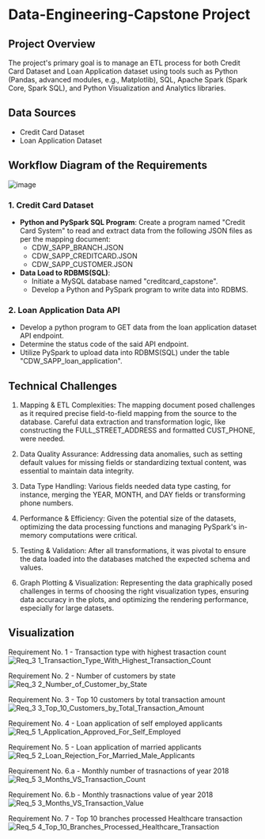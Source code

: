 # Data-Engineering-Capstone Project

## Project Overview
The project's primary goal is to manage an ETL process for both Credit Card Dataset and Loan Application dataset using tools such as Python (Pandas, advanced modules, e.g., Matplotlib), SQL, Apache Spark (Spark Core, Spark SQL), and Python Visualization and Analytics libraries. 

## Data Sources
- Credit Card Dataset
- Loan Application Dataset
  
## Workflow Diagram of the Requirements
![image](https://github.com/Suga1412/CAP-PROJECT/assets/104521056/196eded4-eeeb-405b-9310-01f8c6234cbd)

### 1. Credit Card Dataset 
   - **Python and PySpark SQL Program**: Create a program named "Credit Card System" to read and extract data from the following JSON files as per the mapping document:
     - CDW_SAPP_BRANCH.JSON
     - CDW_SAPP_CREDITCARD.JSON
     - CDW_SAPP_CUSTOMER.JSON
   - **Data Load to RDBMS(SQL)**:
     - Initiate a MySQL database named "creditcard_capstone".
     - Develop a Python and PySpark program to write data into RDBMS.

### 2. Loan Application Data API
   - Develop a python program to GET data from the loan application dataset API endpoint.
   - Determine the status code of the said API endpoint.
   - Utilize PySpark to upload data into RDBMS(SQL) under the table "CDW_SAPP_loan_application".

## Technical Challenges
1. Mapping & ETL Complexities: The mapping document posed challenges as it required precise field-to-field mapping from the source to the database. Careful data extraction and transformation logic, like constructing the FULL_STREET_ADDRESS and formatted CUST_PHONE, were needed.

2. Data Quality Assurance: Addressing data anomalies, such as setting default values for missing fields or standardizing textual content, was essential to maintain data integrity.

3. Data Type Handling: Various fields needed data type casting, for instance, merging the YEAR, MONTH, and DAY fields or transforming phone numbers.

4. Performance & Efficiency: Given the potential size of the datasets, optimizing the data processing functions and managing PySpark's in-memory computations were critical.

5. Testing & Validation: After all transformations, it was pivotal to ensure the data loaded into the databases matched the expected schema and values.
   
6. Graph Plotting & Visualization: Representing the data graphically posed challenges in terms of choosing the right visualization types, ensuring data accuracy in the plots, and optimizing the rendering performance, especially for large datasets.


## Visualization
Requirement No. 1 - Transaction type with highest trasaction count
![Req_3 1_Transaction_Type_With_Highest_Transaction_Count](https://github.com/Suga1412/CAP-PROJECT/assets/104521056/d855cd51-d92f-43df-9ec9-c2f8d298aefd)

Requirement No. 2 - Number of customers by state
![Req_3 2_Number_of_Customer_by_State](https://github.com/Suga1412/CAP-PROJECT/assets/104521056/b6cfd01f-4432-41e0-9e8b-408e0fcea113)

Requirement No. 3 - Top 10 customers by total transaction amount
![Req_3 3_Top_10_Customers_by_Total_Transaction_Amount](https://github.com/Suga1412/CAP-PROJECT/assets/104521056/493e4dd0-8e47-4a73-8878-21d7e00799e9)

Requirement No. 4 - Loan application of self employed applicants
![Req_5 1_Application_Approved_For_Self_Employed](https://github.com/Suga1412/CAP-PROJECT/assets/104521056/a0c8751e-3a8d-4f11-bdda-26252656b5cb)

Requirement No. 5 - Loan application of married applicants
![Req_5 2_Loan_Rejection_For_Married_Male_Applicants](https://github.com/Suga1412/CAP-PROJECT/assets/104521056/7165b947-7c32-4c1d-bd03-f8508883b673)

Requirement No. 6.a - Monthly number of trasnactions of year 2018
![Req_5 3_Months_VS_Transaction_Count](https://github.com/Suga1412/CAP-PROJECT/assets/104521056/117c5c73-7102-45d0-8c7a-75ec10ba7dfe)

Requirement No. 6.b - Monthly trasnactions value of year 2018
![Req_5 3_Months_VS_Transaction_Value](https://github.com/Suga1412/CAP-PROJECT/assets/104521056/fdb70c13-939c-47e7-8e55-a1fd2da0b321)

Requirement No. 7 - Top 10 branches processed Healthcare transaction
![Req_5 4_Top_10_Branches_Processed_Healthcare_Transaction](https://github.com/Suga1412/CAP-PROJECT/assets/104521056/01b69fe3-89cc-478e-93f8-8a64c23686bf)


